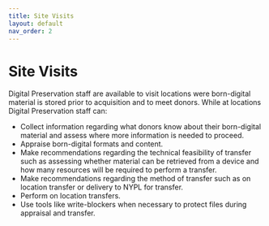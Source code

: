 ```yaml
---
title: Site Visits
layout: default
nav_order: 2
---
```


# Site Visits  
Digital Preservation staff are available to visit locations were born-digital material is stored prior to acquisition and to meet donors. While at locations Digital Preservation staff can:
* Collect information regarding what donors know about their born-digital material and assess where more information is needed to proceed.
* Appraise born-digital formats and content.
* Make recommendations regarding the technical feasibility of transfer such as assessing whether material can be retrieved from a device and how many resources will be required to perform a transfer. 
* Make recommendations regarding the method of transfer such as on location transfer or delivery to NYPL for transfer.
* Perform on location transfers.
* Use tools like write-blockers when necessary to protect files during appraisal and transfer.